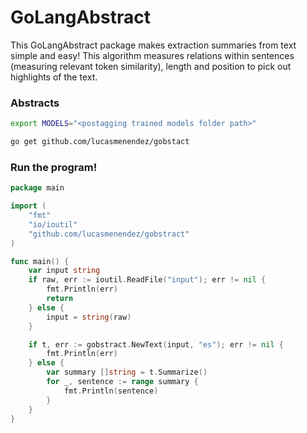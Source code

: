 # GoLangAbstract
This GoLangAbstract package makes extraction summaries from text simple and easy!
This algorithm measures relations within sentences (measuring relevant token similarity), length and position to pick out highlights of the text.

### Abstracts
```bash
export MODELS="<postagging trained models folder path>"

go get github.com/lucasmenendez/gobstact
```

### Run the program!
```go
package main

import (
    "fmt"
    "io/ioutil"
    "github.com/lucasmenendez/gobstract"
)

func main() {
    var input string
    if raw, err := ioutil.ReadFile("input"); err != nil {
        fmt.Println(err)
        return
    } else {
        input = string(raw)
    }

    if t, err := gobstract.NewText(input, "es"); err != nil {
        fmt.Println(err)
    } else {
        var summary []string = t.Summarize()
        for _, sentence := range summary {
            fmt.Println(sentence)
        }
    }    
}
```